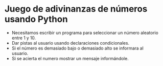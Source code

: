 # Juego de adivinanzas de números usando Python


- Necesitamos escribir un programa para seleccionar un número aleatorio entre 1 y 10.
- Dar pistas al usuario usando declaraciones condicionales.
- Si el número es demasiado bajo o demasiado alto se informara al usuario.
- Si se acierta el numero mostrar un mensaje informándole.
